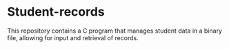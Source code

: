 # Student-records
This repository contains a C program that manages student data in a binary file, allowing for input and retrieval of records.
